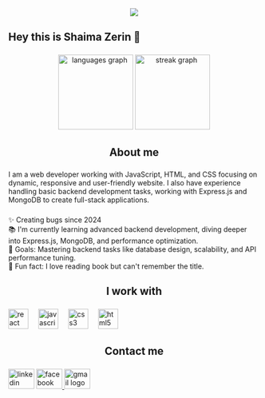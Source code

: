 <div align="center">
  <img height="" src="https://i.ibb.co.com/C5LHyPBM/Shaima-zerin.png"  />
</div>

###

<h2 align="left">Hey this is Shaima Zerin 👋</h2>

###

<div align="center">
  <img src="https://github-readme-stats.vercel.app/api/top-langs?username=shaimazerin46&locale=en&hide_title=false&layout=compact&card_width=320&langs_count=5&theme=dracula&hide_border=false&order=2" height="150" alt="languages graph"  />
  <img src="https://streak-stats.demolab.com?user=shaimazerin46&locale=en&mode=daily&theme=dracula&hide_border=false&border_radius=5&order=3" height="150" alt="streak graph"  />
</div>

###

<h2 align="center">About me</h2>

###

<p align="left">I am a web developer working with JavaScript, HTML, and CSS focusing on dynamic, responsive and user-friendly website. I also have experience handling basic backend development tasks, working with Express.js and MongoDB to create full-stack applications.</p>

###

<p align="left">✨ Creating bugs since 2024<br>📚 I'm currently learning advanced backend development, diving deeper into Express.js, MongoDB, and performance optimization.<br>🎯 Goals: Mastering backend tasks like database design, scalability, and API performance tuning.<br>🎲 Fun fact:  I love reading book but can't remember the title.</p>

###

<h2 align="center">I work with</h2>

###

<div align="left">
  <img src="https://cdn.jsdelivr.net/gh/devicons/devicon/icons/react/react-original.svg" height="40" alt="react logo"  />
  <img width="12" />
  <img src="https://cdn.simpleicons.org/javascript/F7DF1E" height="40" alt="javascript logo"  />
  <img width="12" />
  <img src="https://cdn.jsdelivr.net/gh/devicons/devicon/icons/css3/css3-original.svg" height="40" alt="css3 logo"  />
  <img width="12" />
  <img src="https://cdn.simpleicons.org/html5/E34F26" height="40" alt="html5 logo"  />
</div>

###

<h2 align="center">Contact me</h2>

###

<div align="left">
  <img src="https://raw.githubusercontent.com/maurodesouza/profile-readme-generator/master/src/assets/icons/social/linkedin/default.svg" width="52" height="40" alt="linkedin logo"  />
  <a href="https://www.facebook.com/shaimazerinrichi" target="_blank">
    <img src="https://raw.githubusercontent.com/maurodesouza/profile-readme-generator/master/src/assets/icons/social/facebook/default.svg" width="52" height="40" alt="facebook logo"  />
  </a>
  <img src="https://raw.githubusercontent.com/maurodesouza/profile-readme-generator/master/src/assets/icons/social/gmail/default.svg" width="52" height="40" alt="gmail logo"  />
</div>

###
